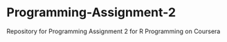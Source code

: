 Programming-Assignment-2
========================

Repository for Programming Assignment 2 for R Programming on Coursera
